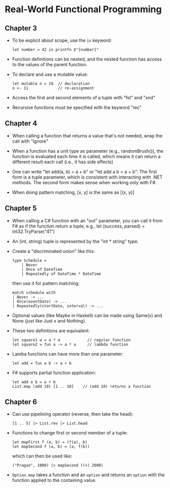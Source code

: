 # Real-World Functional Programming

## Chapter 3

* To be explicit about scope, use the `in` keyword:

      let number = 42 in printfn $"{number}"

* Function definitions can be nested, and the nested function
  has access to the values of the parent function.

* To declare and use a mutable value:

      let mutable n = 10  // declaration
      n <- 11             // re-assignment

* Access the first and second elements of a tuple with "fst" and "snd"

* Recursive functions must be specified with the keyword "rec"

## Chapter 4

* When calling a function that returns a value that's not needed,
  wrap the call with "ignore"

* When a function has a unit type as parameter (e.g., randomBrush()),
  the function is evaluated each time it is called,
  which means it can return a different result each call
  (i.e., it has side effects)

* One can write "let add(a, b) = a + b" or "let add a b = a + b".
  The first form is a tuple parameter, which is consistent
  with interacting with .NET methods. The second form makes sense
  when working only with F#.

* When doing pattern matching, [x, y] is the same as [(x, y)]

## Chapter 5

* When calling a C# function with an "out" parameter,
  you can call it from F# as if the function return a tuple, e.g.,
  let (success, parsed) = Int32.TryParse("41")

* An (int, string) tuple is represented by the "int * string" type.

* Create a "discriminated union" like this:

      type Schedule =
          | Never
          | Once of DateTime
          | Repeatedly of DateTime * DateTime

  then use it for pattern matching:

      match schedule with
      | Never -> ...
      | Once(eventDate) -> ...
      | Repeatedly(startDate, interval) -> ...

* Optional values (like Maybe in Haskell) can be made using
  Same(x) and None (just like Just x and Nothing).

* These two definitions are equivalent:

      let square1 a = a * a            // regular function
      let square2 = fun a -> a * a     // lambda function

* Lamba functions can have more than one parameter:

      let add = fun a b -> a + b

* F# supports partial function application:

      let add a b = a + b
      List.map (add 10) [1 .. 10]    // (add 10) returns a function

## Chapter 6

* Can use pipelining operator (reverse, then take the head):

      [1 .. 5] |> List.rev |> List.head

* Functions to change first or second member of a tuple:

      let mapFirst f (a, b) = (f(a), b)
      let mapSecond f (a, b) = (a, f(b))

  which can then be used like:

      ("Prague", 1000) |> mapSecond ((+) 2000)

* `Option.map` takes a function and an `option` and returns
  an `option` with the function applied to the containing value.

